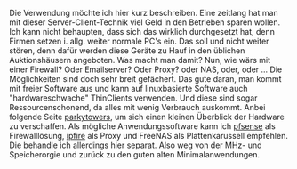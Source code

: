 Die Verwendung möchte ich hier kurz beschreiben. Eine zeitlang hat man mit dieser Server-Client-Technik viel Geld in den Betrieben sparen wollen. Ich kann nicht behaupten, dass sich das wirklich durchgesetzt hat, denn Firmen setzen i. allg. weiter normale PC's ein.
Das soll und nicht weiter stören, denn dafür werden diese Geräte zu Hauf in den üblichen Auktionshäusern angeboten.
Was macht man damit? Nun, wie wärs mit einer Firewall? Oder Emailserver? Oder Proxy? oder NAS, oder, oder ... Die Möglichkeiten sind doch sehr breit gefächert.
Das gute daran, man kommt mit freier Software aus und kann auf linuxbasierte Software auch "hardwareschwache" ThinClients verwenden. Und diese sind sogar Ressourcenschonend, da alles mit wenig Verbrauch auskommt. Anbei folgende Seite [parkytowers](http://www.parkytowers.me.uk), um sich einen kleinen Überblick der Hardware zu verschaffen.
Als mögliche Anwendungssoftware kann ich [pfsense](http://www.pfsense.com) als Firewalllösung, [ipfire](http://www.ipfire.org) als Proxy und FreeNAS als Plattenkarussell empfehlen. Die behandle ich allerdings hier separat.
Also weg von der MHz- und Speicherorgie und zurück zu den guten alten Minimalanwendungen. 

